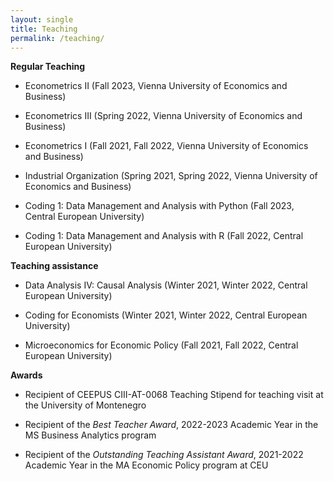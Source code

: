 ```yaml
---
layout: single
title: Teaching
permalink: /teaching/
---
```


**Regular Teaching**

- Econometrics II (Fall 2023, Vienna University of Economics and Business)

- Econometrics III (Spring 2022, Vienna University of Economics and Business)

- Econometrics I (Fall 2021, Fall 2022, Vienna University of Economics and Business)

- Industrial Organization (Spring 2021, Spring 2022, Vienna University of Economics and Business)

- Coding 1: Data Management and Analysis with Python (Fall 2023, Central European University)

- Coding 1: Data Management and Analysis with R (Fall 2022, Central European University)

**Teaching assistance**

- Data Analysis IV: Causal Analysis (Winter 2021, Winter 2022, Central European University)

- Coding for Economists (Winter 2021, Winter 2022, Central European University)

- Microeconomics for Economic Policy (Fall 2021, Fall 2022, Central European University)

**Awards**

- Recipient of CEEPUS CIII-AT-0068 Teaching Stipend for teaching visit at the University of Montenegro

- Recipient of the *Best Teacher Award*, 2022-2023 Academic Year in the MS Business Analytics program

- Recipient of the *Outstanding Teaching Assistant Award*, 2021-2022 Academic Year in the MA Economic Policy program at CEU

